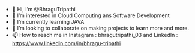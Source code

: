 - 👋 Hi, I’m @BhraguTripathi
- 👀 I’m interested in Cloud Computing ans Software Development
- 🌱 I’m currently learning JAVA
- 💞️ I’m looking to collaborate on making projects to learn more and more.
- 📫 How to reach me in Instagram : bhragutripathi_03 and LinkedIn : https://www.linkedin.com/in/bhragu-tripathi

<!---
BhraguTripathi/BhraguTripathi is a ✨ special ✨ repository because its `README.md` (this file) appears on your GitHub profile.
You can click the Preview link to take a look at your changes.
--->
